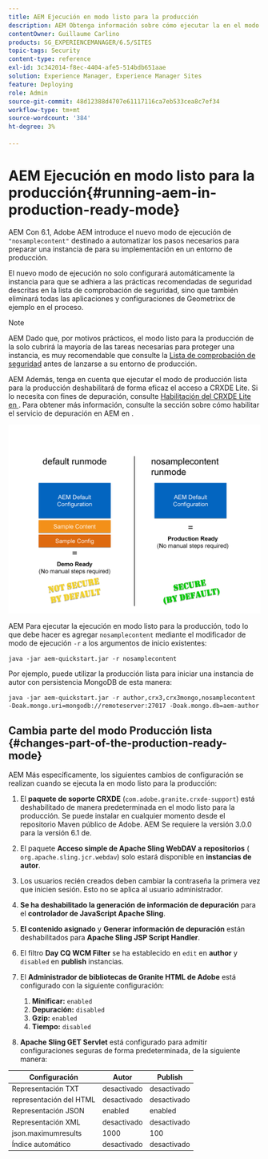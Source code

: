 ```yaml
---
title: AEM Ejecución en modo listo para la producción
description: AEM Obtenga información sobre cómo ejecutar la en el modo Producción lista.
contentOwner: Guillaume Carlino
products: SG_EXPERIENCEMANAGER/6.5/SITES
topic-tags: Security
content-type: reference
exl-id: 3c342014-f8ec-4404-afe5-514bdb651aae
solution: Experience Manager, Experience Manager Sites
feature: Deploying
role: Admin
source-git-commit: 48d12388d4707e61117116ca7eb533cea8c7ef34
workflow-type: tm+mt
source-wordcount: '384'
ht-degree: 3%

---
```


# AEM Ejecución en modo listo para la producción{#running-aem-in-production-ready-mode}

AEM Con 6.1, Adobe AEM introduce el nuevo modo de ejecución de `"nosamplecontent"` destinado a automatizar los pasos necesarios para preparar una instancia de para su implementación en un entorno de producción.

El nuevo modo de ejecución no solo configurará automáticamente la instancia para que se adhiera a las prácticas recomendadas de seguridad descritas en la lista de comprobación de seguridad, sino que también eliminará todas las aplicaciones y configuraciones de Geometrixx de ejemplo en el proceso.

>[!NOTE]
>
>AEM Dado que, por motivos prácticos, el modo listo para la producción de la solo cubrirá la mayoría de las tareas necesarias para proteger una instancia, es muy recomendable que consulte la [Lista de comprobación de seguridad](/help/sites-administering/security-checklist.md) antes de lanzarse a su entorno de producción.
>
>AEM Además, tenga en cuenta que ejecutar el modo de producción lista para la producción deshabilitará de forma eficaz el acceso a CRXDE Lite. Si lo necesita con fines de depuración, consulte [Habilitación del CRXDE Lite en ](/help/sites-administering/enabling-crxde-lite.md). Para obtener más información, consulte la sección sobre cómo habilitar el servicio de depuración en AEM en .

![chlimage_1-83](assets/chlimage_1-83a.png)

AEM Para ejecutar la ejecución en modo listo para la producción, todo lo que debe hacer es agregar `nosamplecontent` mediante el modificador de modo de ejecución `-r` a los argumentos de inicio existentes:

```shell
java -jar aem-quickstart.jar -r nosamplecontent
```

Por ejemplo, puede utilizar la producción lista para iniciar una instancia de autor con persistencia MongoDB de esta manera:

```shell
java -jar aem-quickstart.jar -r author,crx3,crx3mongo,nosamplecontent -Doak.mongo.uri=mongodb://remoteserver:27017 -Doak.mongo.db=aem-author
```

## Cambia parte del modo Producción lista {#changes-part-of-the-production-ready-mode}

AEM Más específicamente, los siguientes cambios de configuración se realizan cuando se ejecuta la en modo listo para la producción:

1. El **paquete de soporte CRXDE** (`com.adobe.granite.crxde-support`) está deshabilitado de manera predeterminada en el modo listo para la producción. Se puede instalar en cualquier momento desde el repositorio Maven público de Adobe. AEM Se requiere la versión 3.0.0 para la versión 6.1 de.

1. El paquete **Acceso simple de Apache Sling WebDAV a repositorios** ( `org.apache.sling.jcr.webdav`) solo estará disponible en **instancias de autor**.

1. Los usuarios recién creados deben cambiar la contraseña la primera vez que inicien sesión. Esto no se aplica al usuario administrador.
1. **Se ha deshabilitado la generación de información de depuración** para el **controlador de JavaScript Apache Sling**.

1. **El contenido asignado** y **Generar información de depuración** están deshabilitados para **Apache Sling JSP Script Handler**.

1. El filtro **Day CQ WCM Filter** se ha establecido en `edit` en **author** y `disabled` en **publish** instancias.

1. El **Administrador de bibliotecas de Granite HTML de Adobe** está configurado con la siguiente configuración:

   1. **Minificar:** `enabled`
   1. **Depuración:** `disabled`
   1. **Gzip:** `enabled`
   1. **Tiempo:** `disabled`

1. **Apache Sling GET Servlet** está configurado para admitir configuraciones seguras de forma predeterminada, de la siguiente manera:

| **Configuración** | **Autor** | **Publish** |
|---|---|---|
| Representación TXT | desactivado | desactivado |
| representación del HTML | desactivado | desactivado |
| Representación JSON | enabled | enabled |
| Representación XML | desactivado | desactivado |
| json.maximumresults | 1000 | 100 |
| Índice automático | desactivado | desactivado |
